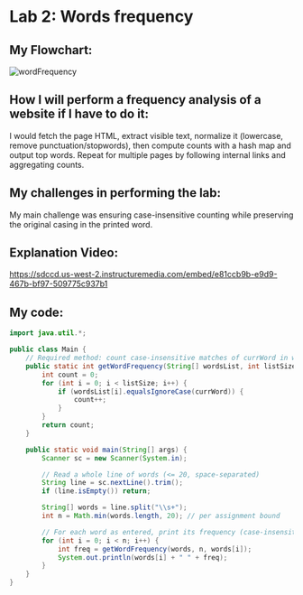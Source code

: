 # Lab 2: Words frequency

## My Flowchart:
![wordFrequency](https://github.com/user-attachments/assets/9f7d22d0-5ea6-4af1-a050-abe6c6f66f49)

## How I will perform a frequency analysis of a website if I have to do it:
I would fetch the page HTML, extract visible text, normalize it (lowercase, remove punctuation/stopwords), then compute counts with a hash map and output top words. 
Repeat for multiple pages by following internal links and aggregating counts.
## My challenges in performing the lab:
My main challenge was ensuring case-insensitive counting while preserving the original casing in the printed word.
## Explanation Video:
https://sdccd.us-west-2.instructuremedia.com/embed/e81ccb9b-e9d9-467b-bf97-509775c937b1
## My code:
```java
import java.util.*;

public class Main {
    // Required method: count case-insensitive matches of currWord in wordsList
    public static int getWordFrequency(String[] wordsList, int listSize, String currWord) {
        int count = 0;
        for (int i = 0; i < listSize; i++) {
            if (wordsList[i].equalsIgnoreCase(currWord)) {
                count++;
            }
        }
        return count;
    }

    public static void main(String[] args) {
        Scanner sc = new Scanner(System.in);

        // Read a whole line of words (<= 20, space-separated)
        String line = sc.nextLine().trim();
        if (line.isEmpty()) return;

        String[] words = line.split("\\s+");
        int n = Math.min(words.length, 20); // per assignment bound

        // For each word as entered, print its frequency (case-insensitive)
        for (int i = 0; i < n; i++) {
            int freq = getWordFrequency(words, n, words[i]);
            System.out.println(words[i] + " " + freq);
        }
    }
}

```
